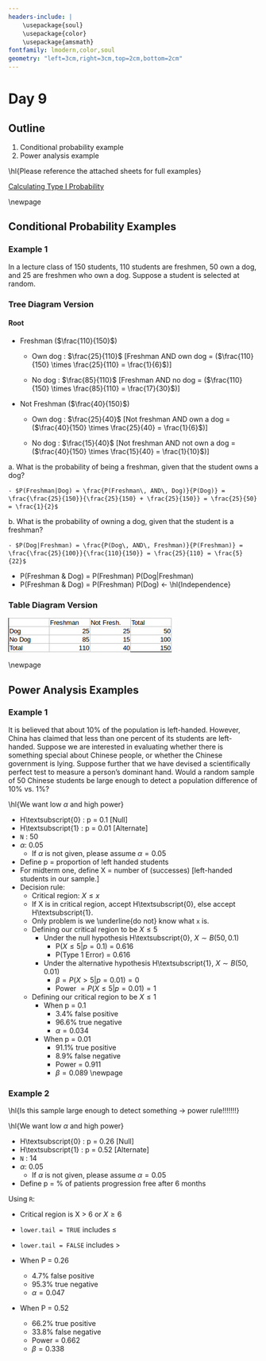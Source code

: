 ```yaml
---
headers-include: |
	\usepackage{soul}
	\usepackage{color}
	\usepackage{amsmath}
fontfamily: lmodern,color,soul
geometry: "left=3cm,right=3cm,top=2cm,bottom=2cm"
---
```


# Day 9

## Outline

1. Conditional probability example
2. Power analysis example

\hl{Please reference the attached sheets for full examples}

[Calculating Type I Probability](https://sigmazone.com/calculating-type-i-probability/)


\newpage

## Conditional Probability Examples

### Example 1

In a lecture class of 150 students, 110 students are freshmen, 50 own a dog, and 25 are freshmen who own a dog. 
Suppose a student is selected at random.

### Tree Diagram Version

#### Root

- Freshman ($\frac{110}{150}$)
	- Own dog : $\frac{25}{110}$ [Freshman AND own dog = ($\frac{110}{150} \times \frac{25}{110} = \frac{1}{6}$)]

	- No dog : $\frac{85}{110}$ [Freshman AND no dog = ($\frac{110}{150} \times \frac{85}{110} = \frac{17}{30}$)]

- Not Freshman ($\frac{40}{150}$)

	- Own dog : $\frac{25}{40}$ [Not freshman AND own a dog = ($\frac{40}{150} \times \frac{25}{40} = \frac{1}{6}$)]

	- No dog : $\frac{15}{40}$ [Not freshman AND not own a dog = ($\frac{40}{150} \times \frac{15}{40} = \frac{1}{10}$)]

a. What is the probability of being a freshman, given that the student owns a dog?

	- $P(Freshman|Dog) = \frac{P(Freshman\, AND\, Dog)}{P(Dog)} = \frac{\frac{25}{150}}{\frac{25}{150} + \frac{25}{150}} = \frac{25}{50} = \frac{1}{2}$

b. What is the probability of owning a dog, given that the student is a freshman?

	- $P(Dog|Freshman) = \frac{P(Dog\, AND\, Freshman)}{P(Freshman)} = \frac{\frac{25}{100}}{\frac{110}{150}} = \frac{25}{110} = \frac{5}{22}$

- P(Freshman & Dog) = P(Freshman) P(Dog|Freshman)
- P(Freshman & Dog) = P(Freshman) P(Dog) $\leftarrow$ \hl{Independence}

### Table Diagram Version

![Freshman Table Example](assets/freshman_table)

\newpage


## Power Analysis Examples

### Example 1

It is believed that about 10% of the population is left-handed. However, China has claimed that less than one
percent of its students are left-handed. Suppose we are interested in evaluating whether there is something
special about Chinese people, or whether the Chinese government is lying. Suppose further that we have
devised a scientifically perfect test to measure a person’s dominant hand. Would a random sample of 50
Chinese students be large enough to detect a population difference of 10% vs. 1%?

\hl{We want low $\alpha$ and high power}

- H\textsubscript{0} : p = 0.1 [Null]
- H\textsubscript{1} : p = 0.01 [Alternate]
- `N` : 50
- $\alpha$: 0.05
	- If $\alpha$ is not given, please assume $\alpha = 0.05$
- Define p = proportion of left handed students
- For midterm one, define X = number of (successes) [left-handed students in our sample.]
- Decision rule:
	- Critical region: $X \le x$
	- If X is in critical region, accept H\textsubscript{0}, else accept H\textsubscript{1}.
	- Only problem is we \underline{do not} know what `x` is.
	- Defining our critical region to be $X \le 5$
		- Under the null hypothesis H\textsubscript{0}, $X \sim B(50, 0.1)$
			- P($X \le 5 | p = 0.1$) = 0.616
			- P(Type 1 Error) = 0.616
		- Under the alternative hypothesis H\textsubscript{1}, $X \sim B(50, 0.01)$
			- $\beta = P(X > 5|p = 0.01) = 0$
			- Power $= P(X \le 5 | p = 0.01) = 1$
	- Defining our critical region to be $X \le 1$
		- When p = 0.1
			- 3.4% false positive
			- 96.6% true negative
			- $\alpha = 0.034$
		- When p = 0.01
			- 91.1% true positive
			- 8.9% false negative
			- Power = 0.911
			- $\beta= 0.089$
\newpage

### Example 2


\hl{Is this sample large enough to detect something $\rightarrow$ power rule!!!!!!!}

\hl{We want low $\alpha$ and high power}

- H\textsubscript{0} : p = 0.26 [Null]
- H\textsubscript{1} : p = 0.52 [Alternate]
- `N` : 14
- $\alpha$: 0.05
	- If $\alpha$ is not given, please assume $\alpha = 0.05$
- Define p = % of patients progression free after 6 months

Using `R`:

- Critical region is X > 6 or $X \ge 6$

- `lower.tail = TRUE` includes $\le$
- `lower.tail = FALSE` includes >

- When P = 0.26
	- 4.7% false positive
	- 95.3% true negative
	- $\alpha = 0.047$
- When P = 0.52
	- 66.2% true positive
	- 33.8% false negative
	- Power = 0.662
	- $\beta = 0.338$
